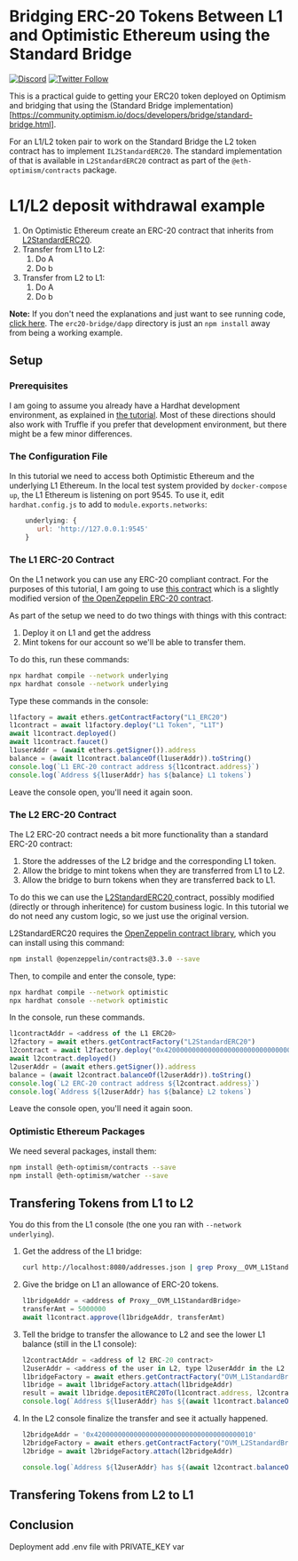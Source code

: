 # Bridging ERC-20 Tokens Between L1 and Optimistic Ethereum using the Standard Bridge

[![Discord](https://img.shields.io/discord/667044843901681675.svg?color=768AD4&label=discord&logo=https%3A%2F%2Fdiscordapp.com%2Fassets%2F8c9701b98ad4372b58f13fd9f65f966e.svg)](https://discord.com/channels/667044843901681675)
[![Twitter Follow](https://img.shields.io/twitter/follow/optimismPBC.svg?label=optimismPBC&style=social)](https://twitter.com/optimismPBC)

This is a practical guide to getting your ERC20 token deployed on Optimism and bridging that using the (Standard Bridge implementation)[https://community.optimism.io/docs/developers/bridge/standard-bridge.html].

For an L1/L2 token pair to work on the Standard Bridge the L2 token contract has to implement `IL2StandardERC20`. The standard implementation of that is available in `L2StandardERC20` contract as part of the `@eth-optimism/contracts` package.


# L1/L2 deposit withdrawal example

1. On Optimistic Ethereum create an ERC-20 contract that inherits from
   [L2StandardERC20](https://github.com/ethereum-optimism/optimism/blob/develop/packages/contracts/contracts/optimistic-ethereum/libraries/standards/L2StandardERC20.sol).
2. Transfer from L1 to L2:
   1. Do A
   2. Do b
3. Transfer from L2 to L1:
   1. Do A
   2. Do b


**Note:** If you don't need the explanations and just want to see running code,
[click here](https://github.com/ethereum-optimism/optimism-tutorial/). The
`erc20-bridge/dapp` directory
is just an `npm install` away from being a working example.

## Setup

### Prerequisites

I am going to assume you already have a Hardhat development environment, as explained in
[the tutorial](https://github.com/ethereum-optimism/optimism-tutorial/tree/main/hardhat). Most of
these directions should also work with Truffle if you prefer that development environment, but there
might be a few minor differences.

### The Configuration File

In this tutorial we need to access both Optimistic Ethereum and the underlying L1 Ethereum. In the
local test system provided by `docker-compose up`, the L1 Ethereum is listening on port 9545. To
use it, edit `hardhat.config.js` to add to `module.exports.networks`:

```javascript
    underlying: {
       url: 'http://127.0.0.1:9545'
    }
```

### The L1 ERC-20 Contract

On the L1 network you can use any ERC-20 compliant contract. For the purposes of this tutorial, I
am going to use [this
contract](https://github.com/ethereum-optimism/optimism-tutorial/blob/main/erc20-bridge/dapp/contracts/L1_ERC20.sol)
which is a slightly modified version of [the OpenZeppelin ERC-20
contract](https://ethereum.org/en/developers/tutorials/erc20-annotated-code/).

As part of the setup we need to do two things with things with this contract:

1. Deploy it on L1 and get the address
2. Mint tokens for our account so we'll be able to transfer them.

To do this, run these commands:

```sh
npx hardhat compile --network underlying
npx hardhat console --network underlying
```

Type these commands in the console:

```javascript
l1factory = await ethers.getContractFactory("L1_ERC20")
l1contract = await l1factory.deploy("L1 Token", "L1T")
await l1contract.deployed()
await l1contract.faucet()
l1userAddr = (await ethers.getSigner()).address
balance = (await l1contract.balanceOf(l1userAddr)).toString()
console.log(`L1 ERC-20 contract address ${l1contract.address}`)
console.log(`Address ${l1userAddr} has ${balance} L1 tokens`)
```

Leave the console open, you'll need it again soon.


### The L2 ERC-20 Contract

The L2 ERC-20 contract needs a bit more functionality than a standard ERC-20 contract:

1. Store the addresses of the L2 bridge and the corresponding L1 token.
2. Allow the bridge to mint tokens when they are transferred from L1 to L2.
3. Allow the bridge to burn tokens when they are transferred back to L1.

To do this we can use the [L2StandardERC20
](https://github.com/ethereum-optimism/optimism/blob/develop/packages/contracts/contracts/optimistic-ethereum/libraries/standards/L2StandardERC20.sol)
contract, possibly modified (directly or through inheritence) for custom business logic. In this tutorial we
do not need any custom logic, so we just use the original version.

L2StandardERC20 requires the [OpenZeppelin contract library](https://openzeppelin.com/contracts/), which
you can install using this command:

```sh
npm install @openzeppelin/contracts@3.3.0 --save
```

Then, to compile and enter the console, type:
```sh
npx hardhat compile --network optimistic
npx hardhat console --network optimistic
```

In the console, run these commands.

```javascript
l1contractAddr = <address of the L1 ERC20>
l2factory = await ethers.getContractFactory("L2StandardERC20")
l2contract = await l2factory.deploy("0x4200000000000000000000000000000000000010", l1contractAddr, "L2 Token", "L2T")
await l2contract.deployed()
l2userAddr = (await ethers.getSigner()).address
balance = (await l2contract.balanceOf(l2userAddr)).toString()
console.log(`L2 ERC-20 contract address ${l2contract.address}`)
console.log(`Address ${l2userAddr} has ${balance} L2 tokens`)
```

Leave the console open, you'll need it again soon.

### Optimistic Ethereum Packages

We need several packages, install them:

```sh
npm install @eth-optimism/contracts --save
npm install @eth-optimism/watcher --save
```


<!-- The easiest way is to copy the already compiled bridge
contract from `/optimism` (run these commands from the `dapp` directory):

```sh
mkdir -p artifacts/contracts
cd artifacts/contracts
(cd ~/optimism/packages/contracts/artifacts/contracts/optimistic-ethereum/OVM/bridge/tokens; tar cf - OVM_L1StandardBridge.sol) | tar xf -
cd ../..
mkdir -p artifacts-ovm/contracts
cd artifacts-ovm/contracts
(cd ~/optimism/packages/contracts/artifacts-ovm/contracts/optimistic-ethereum/OVM/bridge/tokens; tar cf - OVM_L2StandardBridge.sol) | tar xf -
```

-->


## Transfering Tokens from L1 to L2

You do this from the L1 console (the one you ran with `--network underlying`).

1. Get the address of the L1 bridge:

   ```sh
   curl http://localhost:8080/addresses.json | grep Proxy__OVM_L1StandardBridge
   ```

2. Give the bridge on L1 an allowance of ERC-20 tokens.

   ```javascript
   l1bridgeAddr = <address of Proxy__OVM_L1StandardBridge>
   transferAmt = 5000000
   await l1contract.approve(l1bridgeAddr, transferAmt)
   ```

3. Tell the bridge to transfer the allowance to L2 and see the lower L1 balance (still in the L1 console):

   ```javascript
   l2contractAddr = <address of l2 ERC-20 contract>
   l2userAddr = <address of the user in L2, type l2userAddr in the L2 console to see the value>
   l1bridgeFactory = await ethers.getContractFactory("OVM_L1StandardBridge")
   l1bridge = await l1bridgeFactory.attach(l1bridgeAddr)
   result = await l1bridge.depositERC20To(l1contract.address, l2contractAddr, l2userAddr, transferAmt, 1000000, [])
   console.log(`Address ${l1userAddr} has ${(await l1contract.balanceOf(l1userAddr))} L1 tokens`)
   ```

4. In the L2 console finalize the transfer and see it actually happened.

   ```javascript
   l2bridgeAddr = '0x4200000000000000000000000000000000000010'
   l2bridgeFactory = await ethers.getContractFactory("OVM_L2StandardBridge")
   l2bridge = await l2bridgeFactory.attach(l2bridgeAddr)

   console.log(`Address ${l2userAddr} has ${(await l2contract.balanceOf(l2userAddr))} L2 tokens`)
   ```



## Transfering Tokens from L2 to L1


## Conclusion

Deployment add .env file with PRIVATE_KEY var